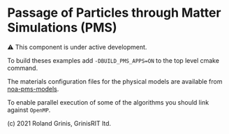 # Passage of Particles through Matter Simulations (PMS) 

:warning: This component is under active development.

To build theses examples add `-DBUILD_PMS_APPS=ON` to the top level cmake command.

The materials configuration files for the physical models are available from [noa-pms-models](https://github.com/grinisrit/noa-pms-models).

To enable parallel execution of some of the algorithms you should link against `OpenMP`.

(c) 2021 Roland Grinis, GrinisRIT ltd.
